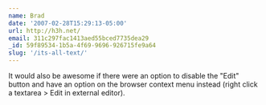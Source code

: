 ```yaml
---
name: Brad
date: '2007-02-28T15:29:13-05:00'
url: http://h3h.net/
email: 311c297fac1413aed55bced7735dea29
_id: 59f89534-1b5a-4f69-9696-926715fe9a64
slug: '/its-all-text/'
---
```


It would also be awesome if there were an option to disable the "Edit" button
and have an option on the browser context menu instead (right click a textarea
&gt; Edit in external editor).
